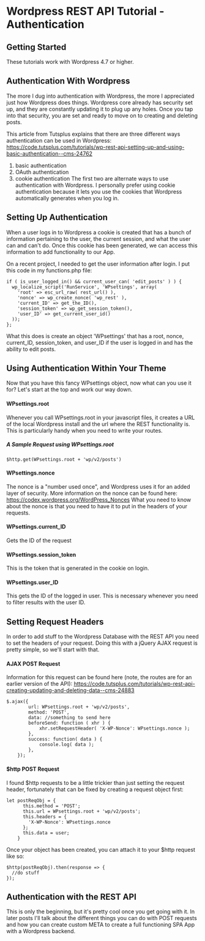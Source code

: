# Wordpress REST API Tutorial - Authentication

## Getting Started
These tutorials work with Wordpress 4.7 or higher.

## Authentication With Wordpress
The more I dug into authentication with Wordpress, the more I appreciated just how Wordpress does things.  Wordpress core already has security set up, and they are constantly updating it to plug up any holes.  Once you tap into that security, you are set and ready to move on to creating and deleting posts.

This article from Tutsplus explains that there are three different ways authentication can be used in Wordpress:
https://code.tutsplus.com/tutorials/wp-rest-api-setting-up-and-using-basic-authentication--cms-24762
1. basic authentication
2. OAuth authentication
3. cookie authentication
The first two are alternate ways to use authentication with Wordpress.  I personally prefer using cookie authentication because it lets you use the cookies that Wordpress automatically generates when you log in.

## Setting Up Authentication
When a user logs in to Wordpress a cookie is created that has a bunch of information pertaining to the user, the current session, and what the user can and can't do.  Once this cookie has been generated, we can access this information to add functionality to our App.

On a recent project, I needed to get the user information after login.  I put this code in my functions.php file:

```
if ( is_user_logged_in() && current_user_can( 'edit_posts' ) ) {
  wp_localize_script('RunService', 'WPsettings', array(
    'root' => esc_url_raw( rest_url() ),
    'nonce' => wp_create_nonce( 'wp_rest' ),
    'current_ID' => get_the_ID(),
    'session_token' => wp_get_session_token(),
    'user_ID' => get_current_user_id()
  ));
};
```

What this does is create an object 'WPsettings' that has a root, nonce, current_ID, session_token, and user_ID if the user is logged in and has the ability to edit posts.

## Using Authentication Within Your Theme
Now that you have this fancy WPsettings object, now what can you use it for?  Let's start at the top and work our way down.

#### WPsettings.root
Whenever you call WPsettings.root in your javascript files, it creates a URL of the local Wordpress install and the url where the REST functionality is.  This is particularly handy when you need to write your routes.

##### A Sample Request using WPsettings.root
```
$http.get(WPsettings.root + 'wp/v2/posts')
```

#### WPsettings.nonce
The nonce is a "number used once", and Wordpress uses it for an added layer of security.  More information on the nonce can be found here:
https://codex.wordpress.org/WordPress_Nonces
What you need to know about the nonce is that you need to have it to put in the headers of your requests.

#### WPsettings.current_ID
Gets the ID of the request

#### WPsettings.session_token
This is the token that is generated in the cookie on login.

#### WPsettings.user_ID
This gets the ID of the logged in user.  This is necessary whenever you need to filter results with the user ID.

## Setting Request Headers
In order to add stuff to the Wordpress Database with the REST API you need to set the headers of your request.  Doing this with a jQuery AJAX request is pretty simple, so we'll start with that.

#### AJAX POST Request
Information for this request can be found here (note, the routes are for an earlier version of the API):
https://code.tutsplus.com/tutorials/wp-rest-api-creating-updating-and-deleting-data--cms-24883
```
$.ajax({
        url: WPsettings.root + 'wp/v2/posts',
        method: 'POST',
        data: //something to send here
        beforeSend: function ( xhr ) {
            xhr.setRequestHeader( 'X-WP-Nonce': WPsettings.nonce );
        },
        success: function( data ) {
            console.log( data );
        },
    });
```

#### $http POST Request
I found $http requests to be a little trickier than just setting the request header, fortunately that can be fixed by creating a request object first:

```
let postReqObj = {
      this.method = 'POST';
      this.url = WPsettings.root + 'wp/v2/posts';
      this.headers = {
        'X-WP-Nonce': WPsettings.nonce
      };
      this.data = user;
    }
```

Once your object has been created, you can attach it to your $http request like so:

```
$http(postReqObj).then(response => {
  //do stuff
});
```

## Authentication with the REST API
This is only the beginning, but it's pretty cool once you get going with it.  In later posts I'll talk about the different things you can do with POST requests and how you can create custom META to create a full functioning SPA App with a Wordpress backend.
